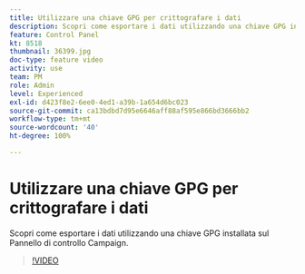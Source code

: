 ```yaml
---
title: Utilizzare una chiave GPG per crittografare i dati
description: Scopri come esportare i dati utilizzando una chiave GPG installata sul Pannello di controllo Campaign.
feature: Control Panel
kt: 8518
thumbnail: 36399.jpg
doc-type: feature video
activity: use
team: PM
role: Admin
level: Experienced
exl-id: d423f8e2-6ee0-4ed1-a39b-1a654d6bc023
source-git-commit: ca13bdbd7d95e6646aff88af595e866bd3666bb2
workflow-type: tm+mt
source-wordcount: '40'
ht-degree: 100%

---
```


# Utilizzare una chiave GPG per crittografare i dati

Scopri come esportare i dati utilizzando una chiave GPG installata sul Pannello di controllo Campaign.

>[!VIDEO](https://video.tv.adobe.com/v/36399?quality=12)

